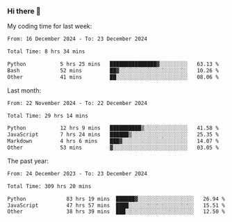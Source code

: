 ### Hi there 👋

My coding time for last week:

<!--START_SECTION:week-->

```txt
From: 16 December 2024 - To: 23 December 2024

Total Time: 8 hrs 34 mins

Python           5 hrs 25 mins   ███████████████▓░░░░░░░░░   63.13 %
Bash             52 mins         ██▓░░░░░░░░░░░░░░░░░░░░░░   10.26 %
Other            41 mins         ██░░░░░░░░░░░░░░░░░░░░░░░   08.06 %
```

<!--END_SECTION:week-->

Last month:

<!--START_SECTION:month-->

```txt
From: 22 November 2024 - To: 22 December 2024

Total Time: 29 hrs 14 mins

Python           12 hrs 9 mins   ██████████▒░░░░░░░░░░░░░░   41.58 %
JavaScript       7 hrs 24 mins   ██████▒░░░░░░░░░░░░░░░░░░   25.35 %
Markdown         4 hrs 6 mins    ███▓░░░░░░░░░░░░░░░░░░░░░   14.07 %
Other            53 mins         ▓░░░░░░░░░░░░░░░░░░░░░░░░   03.05 %
```

<!--END_SECTION:month-->

The past year:

<!--START_SECTION:year-->

```txt
From: 24 December 2023 - To: 23 December 2024

Total Time: 309 hrs 20 mins

Python             83 hrs 19 mins  ██████▓░░░░░░░░░░░░░░░░░░   26.94 %
JavaScript         47 hrs 57 mins  ████░░░░░░░░░░░░░░░░░░░░░   15.51 %
Other              38 hrs 39 mins  ███░░░░░░░░░░░░░░░░░░░░░░   12.50 %
```

<!--END_SECTION:year-->
